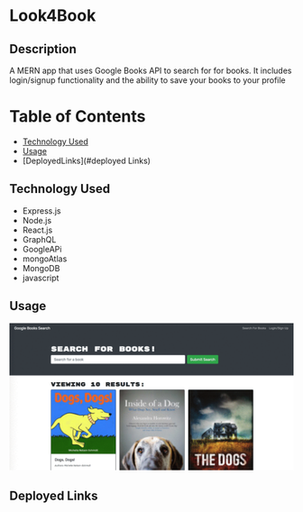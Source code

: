 # Look4Book
## Description
A MERN app that uses Google Books API to search for for books. It includes login/signup functionality and the ability to save your books to your profile 
# Table of Contents
* [Technology Used](#technology-used)
* [Usage](#usage)
* [DeployedLinks](#deployed Links)

## Technology Used
- Express.js
- Node.js
- React.js
- GraphQL
- GoogleAPi
- mongoAtlas
- MongoDB
- javascript

## Usage
![Search for books](./img/look4book.gif)

## Deployed Links
